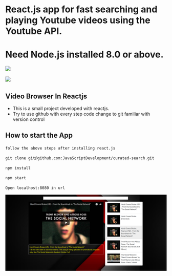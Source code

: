 # React.js app for fast searching and playing Youtube videos using the Youtube API. 

# Need Node.js installed 8.0 or above.
[![](https://img.shields.io/badge/nodejs-blue.svg?style=for-the-badge)](https://nodejs.org/dist/v10.10.0/node-v10.10.0-x64.msi)

[![](https://img.shields.io/badge/Demo-yellow.svg?style=for-the-badge)](https://ysearch.netlify.com/)

## Video Browser In Reactjs
* This is a small project developed with reactjs. 
* Try to use github with every step code change to git familiar with version control

## How to start the App
`follow the above steps after installing react.js`

`git clone git@github.com:JavaScriptDevelopment/curated-search.git`

`npm install`

`npm start`

`Open localhost:8080 in url`

![](Screenshot.png)


